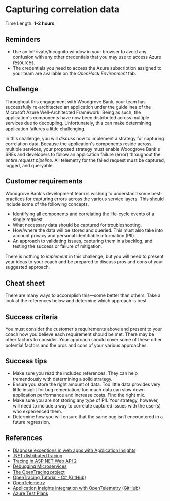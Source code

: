 # Capturing correlation data

Time Length: **1-2 hours**

## Reminders

* Use an InPrivate/Incognito window in your browser to avoid any confusion with any other credentials that you may use to access Azure resources.
* The credentials you need to access the Azure subscription assigned to your team are available on the _OpenHack Environment_ tab.

## Challenge

Throughout this engagement with Woodgrove Bank, your team has successfully re-architected an application under the guidelines of the Microsoft Azure Well-Architected Framework. Being as such, the application's components have now been distributed across multiple services due to decoupling. Unfortunately, this can make determining application failures a little challenging.

In this challenge, you will _discuss_ how to implement a strategy for capturing correlation data. Because the application's components reside across multiple services, your proposed strategy must enable Woodgrove Bank's SREs and developers to follow an application failure (error) throughout the _entire request pipeline_. All telemetry for the failed request must be captured, logged, and queryable.

## Customer requirements

Woodgrove Bank's development team is wishing to understand some best-practices for capturing errors across the various service layers. This should include some of the following concepts.

* Identifying all components and correlating the life-cycle events of a single request.
* What necessary data should be captured for troubleshooting.
* How/where the data will be stored and queried. This must also take into account privacy and personal identifiable information (PII).
* An approach to validating issues, capturing them in a backlog, and testing the success or failure of mitigation.

There is nothing to _implement_ in this challenge, but you will need to present your ideas to your coach and be prepared to discuss pros and cons of your suggested approach.

## Cheat sheet

There are many ways to accomplish this&mdash;some better than others. Take a look at the references below and determine which approach is best.

## Success criteria

You must consider the customer's requirements above and present to your coach how you believe each requirement should be met. There may be other factors to consider. Your approach should cover some of these other potential factors and the pros and cons of your various approaches.

## Success tips

* Make sure you read the included references. They can help tremendously with determining a solid strategy.
* Ensure you store the right amount of data. Too little data provides very little insight for bug remediation; too much data can slow down application performance and increase costs. Find the right mix.
* Make sure you are not storing any type of PII. Your strategy, however, will need to include a way to correlate captured issues with the user(s) who experienced them.
* Determine how you will ensure that the same bug isn’t encountered in a future regression.

## References

* <a href="https://docs.microsoft.com/azure/azure-monitor/app/asp-net-exceptions" target="_blank">Diagnose exceptions in web apps with Application Insights</a>
* <a href="https://docs.microsoft.com/en-us/dotnet/core/diagnostics/distributed-tracing" target="_blank">.NET distributed tracing</a>
* <a href="https://docs.microsoft.com/aspnet/web-api/overview/testing-and-debugging/tracing-in-aspnet-web-api" target="_blank">Tracing in ASP.NET Web API 2</a>
* <a href="https://medium.com/@scokmen/debugging-microservices-part-ii-the-correlation-identifier-552f9016afcd" target="_blank">Debugging Microservices</a>
* <a href="https://opentracing.io/" target="_blank">The OpenTracing project</a>
* <a href="https://github.com/yurishkuro/opentracing-tutorial/tree/master/csharp" target="_blank">OpenTracing Tutorial - C# (GitHub)</a>
* <a href="https://opentelemetry.io/" target="_blank">OpenTelemetry</a>
* <a href="https://github.com/Azure-Samples/application-insights-aspnet-sample-opentelemetry" target="_blank">Application Insights integration with OpenTelemetry (GitHub)</a>
* <a href="https://docs.microsoft.com/azure/devops/test/?view=azure-devops" target="_blank">Azure Test Plans</a>
